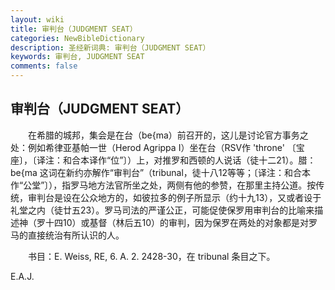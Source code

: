 ```yaml
---
layout: wiki
title: 审判台（JUDGMENT SEAT）
categories: NewBibleDictionary
description: 圣经新词典: 审判台（JUDGMENT SEAT）
keywords: 审判台, JUDGMENT SEAT
comments: false
---
```


## 审判台（JUDGMENT SEAT）

　　在希腊的城邦，集会是在台（be{ma）前召开的，这儿是讨论官方事务之处：例如希律亚基帕一世（Herod Agrippa I）坐在台（RSV作 'throne' 〔宝座〕，〔译注：和合本译作“位”〕）上，对推罗和西顿的人说话（徒十二21）。腊： be{ma 这词在新约亦解作“审判台”（tribunal，徒十八12等等；〔译注：和合本作“公堂”〕），指罗马地方法官所坐之处，两侧有他的参赞，在那里主持公道。按传统，审判台是设在公众地方的，如彼拉多的例子所显示（约十九13），又或者设于礼堂之内（徒廿五23）。罗马司法的严谨公正，可能促使保罗用审判台的比喻来描述神（罗十四10）或基督（林后五10）的审判，因为保罗在两处的对象都是对罗马的直接统治有所认识的人。

　　书目：E. Weiss, RE, 6. A. 2. 2428-30，在 tribunal 条目之下。

E.A.J.








